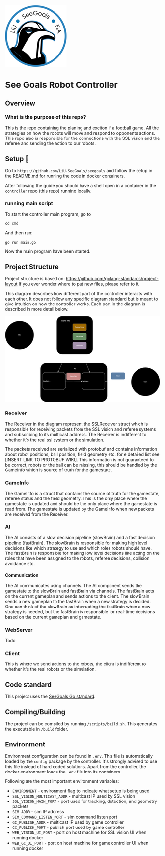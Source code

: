 ![Team logo](./images/logo.png)

# See Goals Robot Controller

## Overview
### What is the purpose of this repo?
This is the repo containing the planing and exciton if a football game. All the strategies on how the robots will move and respond to opponents actions. This repo also is responsible for the connections with the SSL vision and the referee and sending the action to our robots.  

## Setup 🚀

Go to `https://github.com/LiU-SeeGoals/seegoals` and follow the setup in the README.md for running the code in docker containers.

After following the guide you should have a shell open in a container in the  `controller` repo (this repo) running locally. 

### running main script
To start the controller main program, go to 
```
cd cmd
```
And then run:
```
go run main.go
```

Now the main program have been started. 


## Project Structure

Project structure is based on: https://github.com/golang-standards/project-layout
If you ever wonder where to put new files, please refer to it. 

This diagram describes how different part of the controller interacts with each other. It does not follow any specific diagram standard but is meant to give intuition on how the controller works. Each part in the diagram is described in more detail below.

![Team logo](./images/systemet.drawio.svg)

### Receiver
The Receiver in the diagram represent the SSLReceiver struct which is responsible for receiving packets from the SSL vision and referee systems and subscribing to its multicast address. The Receiver is indifferent to whether it's the real ssl system or the simulation. 

The packets received are serialized with protobuf and contains information about robot positions, ball position, field geometry etc. for e detailed list see [INSERT LINK TO PROTOBUF WIKI]. This information is not guaranteed to be correct, robots or the ball can be missing, this should be handled by the GameInfo which is source of truth for the gamestate.


### GameInfo
The GameInfo is a struct that contains the source of truth for the gamestate, referee status and the field geometry. This is the only place where the gamestate is updated and should be the only place where the gamestate is read from. The gamestate is updated by the GameInfo when new packets are received from the Receiver. 

### AI
The AI consists of a slow decision pipeline (slowBrain) and a fast decision pipeline (fastBrain). The slowBrain is responsible for making high level decisions like which strategy to use and which roles robots should have. The fastBrain is responsible for making low level decisions like acting on the roles that have been assigned to the robots, referee decisions, collision avoidance etc. 


#### Communication
The AI communicates using channels. The AI component sends the gamestate to the slowBrain and fastBrain via channels. The fastBrain acts on the current gameplan and sends actions to the client. The slowBrain sends a new gameplan to the fastBrain when a new strategy is decided. One can think of the slowBrain as interrupting the fastBrain when a new strategy is needed, but the fastBrain is responsible for real-time decisions based on the current gameplan and gamestate.


### WebServer
Todo

### Client
This is where we send actions to the robots, the client is indifferent to whether it's the real robots or the simulation.

## Code standard
This project uses the [SeeGoals Go standard](https://github.com/LiU-SeeGoals/wiki/wiki/1.1.-Processes-&-Standards#seegoal---go-coding-standard).


## Compiling/Building

The project can be compiled by running `/scripts/build.sh`. This generates the executable in `/build` folder.

## Environment
Environment configuration cen be found in `.env`. This file is automatically loaded by the `config` package by the controller. It's strongly advised to use this file instead of hard coded solutions. Apart from the controller, the docker environment loads the `.env` file into its containers.

Following are the most important environment variables:

* `ENVIRONMENT` - environment flag to indicate what setup is being used
* `SSL_VISION_MULTICAST_ADDR` - multicast IP used by SSL vision
* `SSL_VISION_MAIN_PORT` - port used for tracking, detection, and geometry packets
* `SIM_ADDR` - sim IP address
* `SIM_COMMAND_LISTEN_PORT` - sim command listen port
* `GC_PUBLISH_ADDR` - multicast IP used by game controller
* `GC_PUBLISH_PORT` - publish port used by game controller
* `WEB_VISION_UI_PORT` - port on host machine for SSL vision UI when running docker
* `WEB_GC_UI_PORT` - port on host machine for game controller UI when running docker

<!-- ## Docker environment
The docker environment should be used for local development. It uses sim to simulate the game.

To start the environment:
```sh
./scripts/compose_up.sh
```

This will start the docker environment (in detached mode). The Seegoals controller is meant to be run from inside the container. The controller container can be entered by:
```sh
./scripts/enter.sh
```

Taking down the environment is done with
```sh
./scripts/compose_down.sh
``` -->
